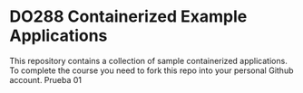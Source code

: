 # DO288 Containerized Example Applications

This repository contains a collection of sample containerized applications.  To complete the course you need to fork this repo into your personal Github account.
Prueba 01
